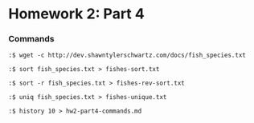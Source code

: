 # Homework 2: Part 4

### Commands


`:$ wget -c http://dev.shawntylerschwartz.com/docs/fish_species.txt`

`:$ sort fish_species.txt > fishes-sort.txt`

`:$ sort -r fish_species.txt > fishes-rev-sort.txt`

`:$ uniq fish_species.txt > fishes-unique.txt`

`:$ history 10 > hw2-part4-commands.md`

